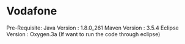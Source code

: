# Vodafone

Pre-Requisite:
    Java Version : 1.8.0_261
    Maven Version : 3.5.4
    Eclipse Version : Oxygen.3a (If want to run the code through eclipse)
